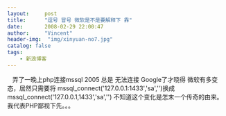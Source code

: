 ```yaml
---
layout:     post
title:      "逗号 冒号 微软是不是要解释下 靠"
date:       2008-02-29 22:00:47
author:     "Vincent"
header-img:  "img/xinyuan-no7.jpg"
catalog: false
tags:
    - 新浪博客
---
```



   弄了一晚上php连接mssql
2005 总是 无法连接 Google了才晓得 微软有多变态，居然只需要将
mssql_connect('127.0.0.1:1433','sa','')换成
mssql_connect('127.0.0.1,1433','sa','')
不知道这个变化是怎末一个传奇的由来。我代表PHP鄙视下先。。。



